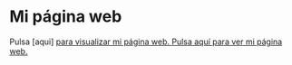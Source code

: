 ﻿# Mi página web
Pulsa [aqui] <a href="https://rociomatabuenaberdugo.github.io/"> para visualizar mi página web.
[Pulsa aquí para ver mi página web.](https://rociomatabuenaberdugo.github.io/)